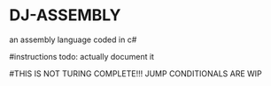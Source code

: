 # DJ-ASSEMBLY
an assembly language coded in c#


#instructions
todo: actually document it

#THIS IS NOT TURING COMPLETE!!! JUMP CONDITIONALS ARE WIP
